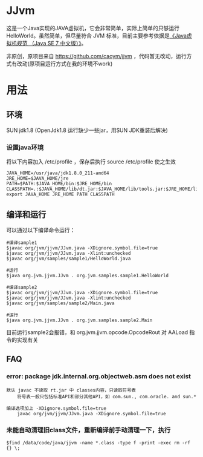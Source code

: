 # JJvm

这是一个Java实现的JAVA虚拟机，它会非常简单，实际上简单的只够运行HelloWorld。虽然简单，但尽量符合 JVM 标准，目前主要参考依据是[《Java虚拟机规范 （Java SE 7 中文版）》](http://www.iteye.com/topic/1117824)。

非原创，原项目来自 https://github.com/caoym/jjvm ，代码暂无改动，运行方式有改动(原项目运行方式在我的环境不work)


# 用法

## 环境
SUN jdk1.8 (OpenJdk1.8 运行缺少一些jar，用SUN JDK重装后解决)

### 设置java环境
将以下内容加入 /etc/profile ，保存后执行 source /etc/profile 使之生效

```shell
JAVA_HOME=/usr/java/jdk1.8.0_211-amd64
JRE_HOME=$JAVA_HOME/jre
PATH=$PATH:$JAVA_HOME/bin:$JRE_HOME/bin
CLASSPATH=.:$JAVA_HOME/lib/dt.jar:$JAVA_HOME/lib/tools.jar:$JRE_HOME/lib
export JAVA_HOME JRE_HOME PATH CLASSPATH
```

## 编译和运行
可以通过以下编译命令运行：

```shell
#编译sample1
$javac org/jvm/jjvm/JJvm.java -XDignore.symbol.file=true
$javac org/jvm/jjvm/JJvm.java -Xlint:unchecked
$javac org/jvm/samples/sample1/HelloWorld.java 

#运行
$java org.jvm.jjvm.JJvm . org.jvm.samples.sample1.HelloWorld
```

```shell
#编译sample2
$javac org/jvm/jjvm/JJvm.java -XDignore.symbol.file=true
$javac org/jvm/jjvm/JJvm.java -Xlint:unchecked
$javac org/jvm/samples/sample2/Main.java 

#运行
$java org.jvm.jjvm.JJvm . org.jvm.samples.sample2.Main
```
目前运行sample2会报错，和 org.jvm.jjvm.opcode.OpcodeRout 对 AALoad 指令的实现有关

## FAQ
### error: package jdk.internal.org.objectweb.asm does not exist
```shell
默认 javac 不读取 rt.jar 中 classes内容，只读取符号表
	符号表一般只包括标准API和部分其他API，如 com.sun., com.oracle. and sun.*
	
编译选项加上 -XDignore.symbol.file=true
	javac org/jvm/jjvm/JJvm.java -XDignore.symbol.file=true
```

### 未能自动清理旧class文件，重新编译前手动清理一下，执行
```shell
$find /data/code/java/jjvm -name *.class -type f -print -exec rm -rf {} \;
```
